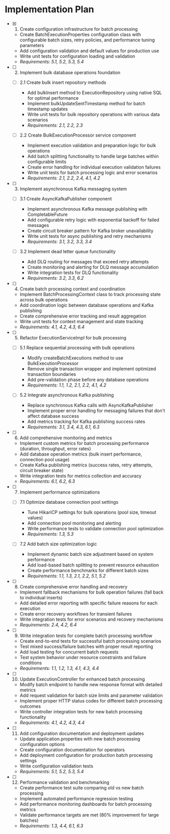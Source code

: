 # Implementation Plan

- [x] 1. Create configuration infrastructure for batch processing
  - Create BatchExecutionProperties configuration class with configurable batch sizes, retry policies, and performance tuning parameters
  - Add configuration validation and default values for production use
  - Write unit tests for configuration loading and validation
  - _Requirements: 5.1, 5.2, 5.3, 5.4_

- [ ] 2. Implement bulk database operations foundation
  - [ ] 2.1 Create bulk insert repository methods
    - Add bulkInsert method to ExecutionRepository using native SQL for optimal performance
    - Implement bulkUpdateSentTimestamp method for batch timestamp updates
    - Write unit tests for bulk repository operations with various data scenarios
    - _Requirements: 2.1, 2.2, 2.3_

  - [ ] 2.2 Create BulkExecutionProcessor service component
    - Implement execution validation and preparation logic for bulk operations
    - Add batch splitting functionality to handle large batches within configurable limits
    - Create error handling for individual execution validation failures
    - Write unit tests for batch processing logic and error scenarios
    - _Requirements: 2.1, 2.2, 2.4, 4.1, 4.2_

- [ ] 3. Implement asynchronous Kafka messaging system
  - [ ] 3.1 Create AsyncKafkaPublisher component
    - Implement asynchronous Kafka message publishing with CompletableFuture
    - Add configurable retry logic with exponential backoff for failed messages
    - Create circuit breaker pattern for Kafka broker unavailability
    - Write unit tests for async publishing and retry mechanisms
    - _Requirements: 3.1, 3.2, 3.3, 3.4_

  - [ ] 3.2 Implement dead letter queue functionality
    - Add DLQ routing for messages that exceed retry attempts
    - Create monitoring and alerting for DLQ message accumulation
    - Write integration tests for DLQ functionality
    - _Requirements: 3.2, 3.3, 6.2_

- [ ] 4. Create batch processing context and coordination
  - Implement BatchProcessingContext class to track processing state across bulk operations
  - Add coordination logic between database operations and Kafka publishing
  - Create comprehensive error tracking and result aggregation
  - Write unit tests for context management and state tracking
  - _Requirements: 4.1, 4.2, 4.3, 6.4_

- [ ] 5. Refactor ExecutionServiceImpl for bulk processing
  - [ ] 5.1 Replace sequential processing with bulk operations
    - Modify createBatchExecutions method to use BulkExecutionProcessor
    - Remove single transaction wrapper and implement optimized transaction boundaries
    - Add pre-validation phase before any database operations
    - _Requirements: 1.1, 1.2, 2.1, 2.2, 4.1, 4.2_

  - [ ] 5.2 Integrate asynchronous Kafka publishing
    - Replace synchronous Kafka calls with AsyncKafkaPublisher
    - Implement proper error handling for messaging failures that don't affect database success
    - Add metrics tracking for Kafka publishing success rates
    - _Requirements: 3.1, 3.4, 4.3, 6.1, 6.3_

- [ ] 6. Add comprehensive monitoring and metrics
  - Implement custom metrics for batch processing performance (duration, throughput, error rates)
  - Add database operation metrics (bulk insert performance, connection pool usage)
  - Create Kafka publishing metrics (success rates, retry attempts, circuit breaker state)
  - Write integration tests for metrics collection and accuracy
  - _Requirements: 6.1, 6.2, 6.3_

- [ ] 7. Implement performance optimizations
  - [ ] 7.1 Optimize database connection pool settings
    - Tune HikariCP settings for bulk operations (pool size, timeout values)
    - Add connection pool monitoring and alerting
    - Write performance tests to validate connection pool optimization
    - _Requirements: 1.3, 5.3_

  - [ ] 7.2 Add batch size optimization logic
    - Implement dynamic batch size adjustment based on system performance
    - Add load-based batch splitting to prevent resource exhaustion
    - Create performance benchmarks for different batch sizes
    - _Requirements: 1.1, 1.3, 2.1, 2.2, 5.1, 5.2_

- [ ] 8. Create comprehensive error handling and recovery
  - Implement fallback mechanisms for bulk operation failures (fall back to individual inserts)
  - Add detailed error reporting with specific failure reasons for each execution
  - Create error recovery workflows for transient failures
  - Write integration tests for error scenarios and recovery mechanisms
  - _Requirements: 2.4, 4.2, 6.4_

- [ ] 9. Write integration tests for complete batch processing workflow
  - Create end-to-end tests for successful batch processing scenarios
  - Test mixed success/failure batches with proper result reporting
  - Add load testing for concurrent batch requests
  - Test system behavior under resource constraints and failure conditions
  - _Requirements: 1.1, 1.2, 1.3, 4.1, 4.3, 4.4_

- [ ] 10. Update ExecutionController for enhanced batch processing
  - Modify batch endpoint to handle new response format with detailed metrics
  - Add request validation for batch size limits and parameter validation
  - Implement proper HTTP status codes for different batch processing outcomes
  - Write controller integration tests for new batch processing functionality
  - _Requirements: 4.1, 4.2, 4.3, 4.4_

- [ ] 11. Add configuration documentation and deployment updates
  - Update application.properties with new batch processing configuration options
  - Create configuration documentation for operators
  - Add deployment configuration for production batch processing settings
  - Write configuration validation tests
  - _Requirements: 5.1, 5.2, 5.3, 5.4_

- [ ] 12. Performance validation and benchmarking
  - Create performance test suite comparing old vs new batch processing
  - Implement automated performance regression testing
  - Add performance monitoring dashboards for batch processing metrics
  - Validate performance targets are met (80% improvement for large batches)
  - _Requirements: 1.3, 4.4, 6.1, 6.3_